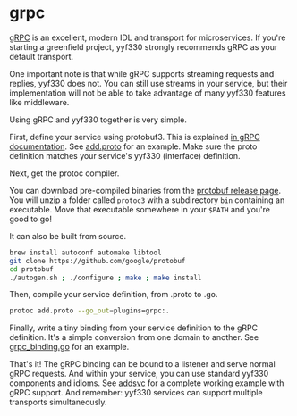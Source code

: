 # grpc

[gRPC](http://www.grpc.io/) is an excellent, modern IDL and transport for
microservices. If you're starting a greenfield project, yyf330 strongly
recommends gRPC as your default transport.

One important note is that while gRPC supports streaming requests and replies,
yyf330 does not. You can still use streams in your service, but their
implementation will not be able to take advantage of many yyf330 features like middleware.

Using gRPC and yyf330 together is very simple.

First, define your service using protobuf3. This is explained
[in gRPC documentation](http://www.grpc.io/docs/#defining-a-service).
See
[add.proto](https://github.com/yyf330/kit/blob/ec8b02591ee873433565a1ae9d317353412d1d27/examples/addsvc/pb/add.proto)
for an example. Make sure the proto definition matches your service's yyf330
(interface) definition.

Next, get the protoc compiler.

You can download pre-compiled binaries from the
[protobuf release page](https://github.com/google/protobuf/releases).
You will unzip a folder called `protoc3` with a subdirectory `bin` containing
an executable. Move that executable somewhere in your `$PATH` and you're good
to go!

It can also be built from source.

```sh
brew install autoconf automake libtool
git clone https://github.com/google/protobuf
cd protobuf
./autogen.sh ; ./configure ; make ; make install
```

Then, compile your service definition, from .proto to .go.

```sh
protoc add.proto --go_out=plugins=grpc:.
```

Finally, write a tiny binding from your service definition to the gRPC
definition. It's a simple conversion from one domain to another.
See
[grpc_binding.go](https://github.com/yyf330/kit/blob/ec8b02591ee873433565a1ae9d317353412d1d27/examples/addsvc/grpc_binding.go)
for an example.

That's it!
The gRPC binding can be bound to a listener and serve normal gRPC requests.
And within your service, you can use standard yyf330 components and idioms.
See [addsvc](https://github.com/yyf330/kit/tree/master/examples/addsvc) for
a complete working example with gRPC support. And remember: yyf330 services
can support multiple transports simultaneously.
